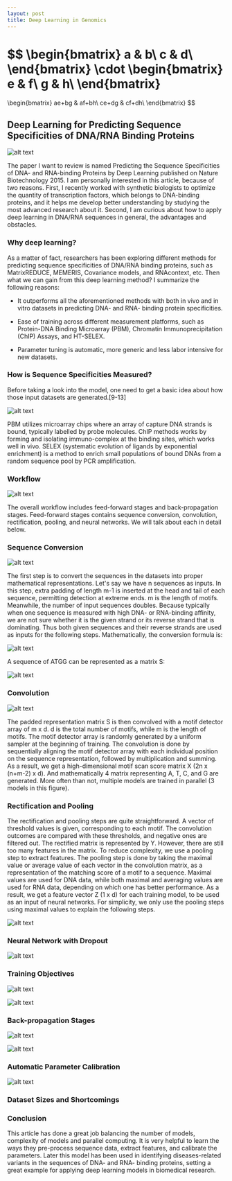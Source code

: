```yaml
---
layout: post
title: Deep Learning in Genomics
---
```


$$
\begin{bmatrix}
a & b\\
c & d\\
\end{bmatrix}
\cdot
\begin{bmatrix}
e & f\\
g & h\\
\end{bmatrix}
=
\begin{bmatrix}
ae+bg & af+bh\\
ce+dg & cf+dh\\
\end{bmatrix}
$$



## Deep Learning for Predicting Sequence Specificities of DNA/RNA Binding Proteins 

![alt text](https://rawgit.com/jinzhenfan/jinzhenfan.github.io/master/images/DeepLearningDNAbindingProteins/14.png)

The paper I want to review is named Predicting the Sequence Specificities of DNA- and RNA-binding Proteins by Deep Learning published on Nature Biotechnology 2015. I am personally interested in this article, because of two reasons. First, I recently worked with synthetic biologists to optimize the quantity of transcription factors, which belongs to DNA-binding proteins, and it helps me develop better understanding by studying the most advanced research about it. Second, I am curious about how to apply deep learning in DNA/RNA sequences in general, the advantages and obstacles. 

### Why deep learning? 

As a matter of fact, researchers has been exploring different methods for predicting sequence specificities of DNA/RNA binding proteins, such as MatrixREDUCE, MEMERIS, Covariance models, and RNAcontext, etc. Then what we can gain from this deep learning method? I summarize the following reasons:

* It outperforms all the aforementioned methods with both in vivo and in vitro datasets in predicting DNA- and RNA- binding protein specificities. 
- Ease of training across different measurement platforms, such as Protein-DNA Binding Microarray (PBM), Chromatin Immunoprecipitation (ChIP) Assays, and HT-SELEX. 
+ Parameter tuning is automatic, more generic and less labor intensive for new datasets.

### How is Sequence Specificities Measured?

Before taking a look into the model, one need to get a basic idea about how those input datasets are generated.[9-13]

![alt text](https://rawgit.com/jinzhenfan/jinzhenfan.github.io/master/images/DeepLearningDNAbindingProteins/1.png "Experimental ways to collect DNA- RNA- binidng protein datasets")

PBM utilizes microarray chips where an array of capture DNA strands is bound, typically labelled by probe molecules. ChIP methods works by forming and isolating immuno-complex at the binding sites, which works well in vivo. SELEX (systematic evolution of ligands by exponential enrichment) is a method to enrich small populations of bound DNAs from a random sequence pool by PCR amplification.

### Workflow

![alt text](https://rawgit.com/jinzhenfan/jinzhenfan.github.io/master/images/DeepLearningDNAbindingProteins/2.png)

The overall workflow includes feed-forward stages and back-propagation stages. Feed-forward stages contains sequence conversion, convolution, rectification, pooling, and neural networks. We will talk about each in detail below. 

### Sequence Conversion

![alt text](https://rawgit.com/jinzhenfan/jinzhenfan.github.io/master/images/DeepLearningDNAbindingProteins/3.png)

The first step is to convert the sequences in the datasets into proper mathematical representations. Let's say we have n sequences as inputs. In this step, extra padding of length m-1 is inserted at the head and tail of each sequence, permitting detection at extreme ends. m is the length of motifs. Meanwhile, the number of input sequences doubles. Because typically when one sequence is measured with high DNA- or RNA-binding affinity, we are not sure whether it is the given strand or its reverse strand that is dominating. Thus both given sequences and their reverse strands are used as inputs for the following steps. Mathematically, the conversion formula is:

![alt text](https://rawgit.com/jinzhenfan/jinzhenfan.github.io/master/images/DeepLearningDNAbindingProteins/4.png)

A sequence of ATGG can be represented as a matrix S:

![alt text](https://rawgit.com/jinzhenfan/jinzhenfan.github.io/master/images/DeepLearningDNAbindingProteins/5.png)

### Convolution

![alt text](https://rawgit.com/jinzhenfan/jinzhenfan.github.io/master/images/DeepLearningDNAbindingProteins/6.png)

The padded representation matrix S is then convolved with a motif detector array of m x d. d is the total number of motifs, while m is the length of motifs. The motif detector array is randomly generated by a uniform sampler at the beginning of training.  The convolution is done by sequentially aligning the motif detector array with each individual position on the sequence representation, followed by multiplication and summing. As a result, we get a high-dimensional motif scan score matrix X (2n x (n+m-2) x d). And mathematically 4 matrix representing A, T, C, and G are generated. More often than not, multiple models are trained in parallel (3 models in this figure). 

### Rectification and Pooling

The rectification and pooling steps are quite straightforward. A vector of threshold values is given, corresponding to each motif. The convolution outcomes are compared with these thresholds, and negative ones are filtered out. The rectified matrix is represented by Y. However, there are still too many features in the matrix. To reduce complexity, we use a pooling step to extract features. The pooling step is done by taking the maximal value or average value of each vector in the convolution matrix, as a representation of the matching score of a motif to a sequence. Maximal values are used for DNA data, while both maximal and averaging values are used for RNA data, depending on which one has better performance. As a result, we get a feature vector Z (1 x d) for each training model, to be used as an input of neural networks. For simplicity, we only use the pooling steps using maximal values to explain the following steps. 


![alt text](https://rawgit.com/jinzhenfan/jinzhenfan.github.io/master/images/DeepLearningDNAbindingProteins/7.png)

### Neural Network with Dropout



![alt text](https://rawgit.com/jinzhenfan/jinzhenfan.github.io/master/images/DeepLearningDNAbindingProteins/8.png)

### Training Objectives

![alt text](https://rawgit.com/jinzhenfan/jinzhenfan.github.io/master/images/DeepLearningDNAbindingProteins/9.png)

![alt text](https://rawgit.com/jinzhenfan/jinzhenfan.github.io/master/images/DeepLearningDNAbindingProteins/10.png)

### Back-propagation Stages

![alt text](https://rawgit.com/jinzhenfan/jinzhenfan.github.io/master/images/DeepLearningDNAbindingProteins/11.png)

![alt text](https://rawgit.com/jinzhenfan/jinzhenfan.github.io/master/images/DeepLearningDNAbindingProteins/12.png)

### Automatic Parameter Calibration


![alt text](https://rawgit.com/jinzhenfan/jinzhenfan.github.io/master/images/DeepLearningDNAbindingProteins/13.png)

### Dataset Sizes and Shortcomings

### Conclusion

This article has done a great job balancing the number of models, complexity of models and parallel computing. It is very helpful to learn the ways they pre-process sequence data, extract features, and calibrate the parameters. Later this model has been used in identifying diseases-related variants in the sequences of DNA- and RNA- binding proteins, setting a great example for applying deep learning models in biomedical research. 

